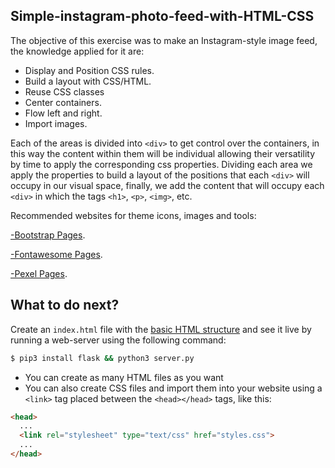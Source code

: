 ## Simple-instagram-photo-feed-with-HTML-CSS 

The objective of this exercise was to make an Instagram-style image feed, the knowledge
applied for it are:

* Display and Position CSS rules.
* Build a layout with CSS/HTML.
* Reuse CSS classes
* Center containers.
* Flow left and right.
* Import images.

Each of the areas is divided into `<div>` to get control over the containers,
in this way the content within them will be individual allowing their versatility by
time to apply the corresponding css properties. Dividing each area we apply the
properties to build a layout of the positions that each `<div>` will occupy
in our visual space, finally, we add the content that will occupy each `<div>`
in which the tags `<h1>`, `<p>`, `<img>`, etc.

Recommended websites for theme icons, images and tools:

[-Bootstrap Pages](https://getbootstrap.com/).

[-Fontawesome Pages](https://fontawesome.com/).

[-Pexel Pages](https://www.pexels.com/es-es/).

## What to do next?

Create an `index.html` file with the [basic HTML structure](http://content.breatheco.de/lesson/what-is-html-learn-html#page-structure) and see it live by running a web-server using the following command:

```sh
$ pip3 install flask && python3 server.py
```

- You can create as many HTML files as you want
- You can also create CSS files and import them into your website using a `<link>` tag placed between the `<head></head>` tags, like this:

```html
<head>
  ...
  <link rel="stylesheet" type="text/css" href="styles.css">
  ...
</head>
```
